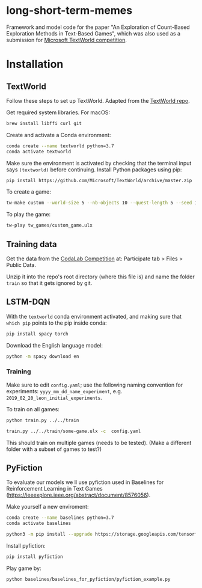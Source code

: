 # long-short-term-memes
Framework and model code for the paper "An Exploration of Count-Based Exploration Methods in Text-Based
Games", which was also used as a submission for [Microsoft TextWorld competition]( https://www.microsoft.com/en-us/research/project/textworld/).

# Installation

## TextWorld

Follow these steps to set up TextWorld. Adapted from the [TextWorld repo](https://github.com/microsoft/textworld).

Get required system libraries. For macOS:

```bash
brew install libffi curl git
```

Create and activate a Conda environment:

```bash
conda create --name textworld python=3.7
conda activate textworld
```

Make sure the environment is activated by checking that the terminal input says `(textworld)` before continuing. Install Python packages using pip:

```bash
pip install https://github.com/Microsoft/TextWorld/archive/master.zip
```

To create a game:

```bash
tw-make custom --world-size 5 --nb-objects 10 --quest-length 5 --seed 1234 --output tw_games/custom_game.ulx
```

To play the game:

```bash
tw-play tw_games/custom_game.ulx
```

## Training data

Get the data from the [CodaLab Competition](https://competitions.codalab.org/competitions/20865#participate-get_starting_kit) at: Participate tab > Files > Public Data.

Unzip it into the repo's root directory (where this file is) and name the folder `train` so that it gets ignored by git.

## LSTM-DQN

With the `textworld` conda environment activated, and making sure that `which pip` points to the pip inside conda:

```bash
pip install spacy torch
```

Download the English language model:

```bash
python -m spacy download en
```

### Training

Make sure to edit `config.yaml`; use the following naming convention for experiments: `yyyy_mm_dd_name_experiment`, e.g. `2019_02_20_leon_initial_experiments`.

To train on all games:

```bash
python train.py ../../train
```
```bash
train.py ../../train/some-game.ulx -c  config.yaml
```

This should train on multiple games (needs to be tested). (Make a different folder with a subset of games to test?)

## PyFiction

To evaluate our models we ll use pyfiction used in Baselines for Reinforcement Learning in Text Games (https://ieeexplore.ieee.org/abstract/document/8576056). 

Make yourself a new enviroment:

```bash
conda create --name baselines python=3.7
conda activate baselines
```

```bash
python3 -m pip install --upgrade https://storage.googleapis.com/tensorflow/mac/cpu/tensorflow-1.12.0-py3-none-any.whl
```

Install pyfiction:

```bash
pip install pyfiction
```
Play game by:

```bash
python baselines/baselines_for_pyfiction/pyfiction_example.py
```
